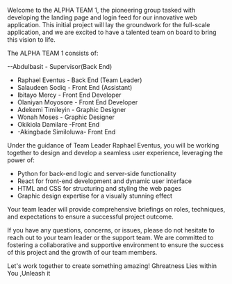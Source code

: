 

Welcome to the ALPHA TEAM 1, the pioneering group tasked with developing the landing page and login feed for our innovative web application. This initial project will lay the groundwork for the full-scale application, and we are excited to have a talented team on board to bring this vision to life.

The ALPHA TEAM 1 consists of:

--Abdulbasit - Supervisor(Back End)
- Raphael Eventus - Back End (Team Leader)
- Salaudeen Sodiq - Front End (Assistant)
- Ibitayo Mercy - Front End Developer
- Olaniyan Moyosore - Front End Developer 
- Adekemi Timileyin - Graphic Designer
-  Wonah Moses - Graphic Designer
- Okikiola Damilare -Front End
-  -Akingbade Similoluwa- Front End

Under the guidance of Team Leader Raphael Eventus, you will be working together to design and develop a seamless user experience, leveraging the power of:

- Python for back-end logic and server-side functionality
- React for front-end development and dynamic user interface
- HTML and CSS for structuring and styling the web pages
- Graphic design expertise for a visually stunning effect

Your team leader will provide comprehensive briefings on roles, techniques, and expectations to ensure a successful project outcome.

If you have any questions, concerns, or issues, please do not hesitate to reach out to your team leader or the support team. We are committed to fostering a collaborative and supportive environment to ensure the success of this project and the growth of our team members.

Let's work together to create something amazing!
Ghreatness Lies within You ,Unleash it 
